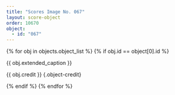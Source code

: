 ```yaml
---
title: "Scores Image No. 067"
layout: score-object
order: 10670
object:
  - id: "067"
---
```


{% for obj in objects.object_list %}
{% if obj.id == object[0].id %}

{{ obj.extended_caption }}

{{ obj.credit }} {.object-credit}

{% endif %}
{% endfor %}
